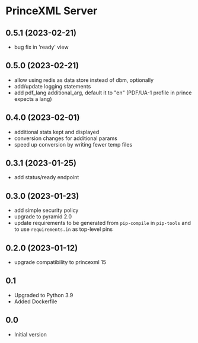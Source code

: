 PrinceXML Server
================

0.5.1 (2023-02-21)
------------------

- bug fix in 'ready' view


0.5.0 (2023-02-21)
------------------

- allow using redis as data store instead of dbm, optionally
- add/update logging statements
- add pdf_lang additional_arg, default it to "en" (PDF/UA-1 profile in
  prince expects a lang)


0.4.0 (2023-02-01)
------------------

- additional stats kept and displayed
- conversion changes for additional params
- speed up conversion by writing fewer temp files


0.3.1 (2023-01-25)
------------------

- add status/ready endpoint


0.3.0 (2023-01-23)
------------------

- add simple security policy
- upgrade to pyramid 2.0
- update requirements to be generated from `pip-compile` in `pip-tools` and to
  use `requirements.in` as top-level pins


0.2.0 (2023-01-12)
------------------

- upgrade compatibility to princexml 15


0.1
---

-  Upgraded to Python 3.9
-  Added Dockerfile


0.0
---

-  Initial version
